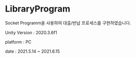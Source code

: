 # LibraryProgram
Socket Programm을 사용하여 대출/반납 프로세스를 구현하였습니다.
 
Unity Version : 2020.3.6f1

platform : PC

date : 2021.5.14 ~ 2021.6.15
